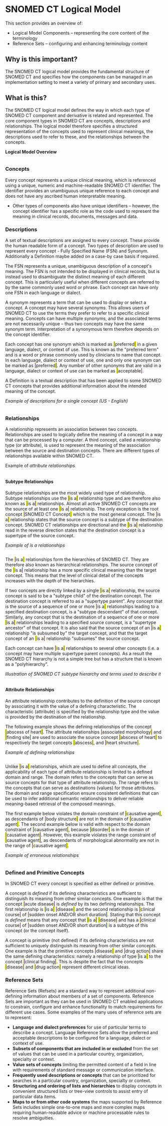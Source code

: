 # SNOMED CT Logical Model

This section provides an overview of:

* Logical Model Components – representing the core content of the terminology
* Reference Sets – configuring and enhancing terminology content

## Why is this important?

The SNOMED CT logical model provides the fundamental structure of SNOMED CT and specifies how the components can be managed in an implementation setting to meet a variety of primary and secondary uses.

## What is this?

The SNOMED CT logical model defines the way in which each type of SNOMED CT component and derivative is related and represented. The core component types in SNOMED CT are concepts, descriptions and relationships. The logical model therefore specifies a structured representation of the concepts used to represent clinical meanings, the descriptions used to refer to these, and the relationships between the concepts.

**Logical Model Overview**

<figure><img src="../images/29952944.png" alt=""><figcaption></figcaption></figure>

### Concepts

Every concept represents a unique clinical meaning, which is referenced using a unique, numeric and machine-readable SNOMED CT identifier. The identifier provides an unambiguous unique reference to each concept and does not have any ascribed human interpretable meaning.

* Other types of components also have unique identifiers – however, the concept identifier has a specific role as the code used to represent the meaning in clinical records, documents, messages and data.

### Descriptions

A set of textual descriptions are assigned to every concept. These provide the human readable form of a concept. Two types of description are used to represent every concept - Fully Specified Name (FSN) and Synonym. Additionally a Definition maybe added on a case-by case basis if required.

The FSN represents a unique, unambiguous description of a concept's meaning. The FSN is not intended to be displayed in clinical records, but is instead used to disambiguate the distinct meaning of each different concept. This is particularly useful when different concepts are referred to by the same commonly used word or phrase. Each concept can have only one FSN in each language or dialect.

A synonym represents a term that can be used to display or select a concept. A concept may have several synonyms. This allows users of SNOMED CT to use the terms they prefer to refer to a specific clinical meaning. Concepts can have multiple synonyms, and the associated terms are not necessarily unique – thus two concepts may have the same synonym term. Interpretation of a synonymous term therefore depends on the concept identifier.

Each concept has one synonym which is marked as <mark style="color:blue;">|</mark>preferred<mark style="color:blue;">|</mark> in a given language, dialect, or context of use. This is known as the "preferred term" and is a word or phrase commonly used by clinicians to name that concept. In each language, dialect or context of use, one and only one synonym can be marked as <mark style="color:blue;">|</mark>preferred<mark style="color:blue;">|</mark>. Any number of other synonyms that are valid in a language, dialect or context of use can be marked as <mark style="color:blue;">|</mark>acceptable<mark style="color:blue;">|</mark>.

A Definition is a textual description that has been applied to some SNOMED CT concepts that provides additional information about the intended meaning of the concept.

_Example of descriptions for a single concept (US - English)_

<figure><img src="../images/29952957.png" alt=""><figcaption></figcaption></figure>

### Relationships

A relationship represents an association between two concepts. Relationships are used to logically define the meaning of a concept in a way that can be processed by a computer. A third concept, called a relationship type (or attribute), is used to represent the meaning of the association between the source and destination concepts. There are different types of relationships available within SNOMED CT.

Example of _attribute relationships_

<figure><img src="../images/29952955.png" alt=""><figcaption></figcaption></figure>

#### Subtype Relationships

Subtype relationships are the most widely used type of relationship. Subtype relationships use the <mark style="color:blue;">|</mark>is a<mark style="color:blue;">|</mark> relationship type and are therefore also known as <mark style="color:blue;">|</mark>is a<mark style="color:blue;">|</mark> relationships. Almost all active SNOMED CT concepts are the source of at least one <mark style="color:blue;">|</mark>is a<mark style="color:blue;">|</mark> relationship. The only exception is the root concept <mark style="color:blue;">|</mark>SNOMED CT Concept<mark style="color:blue;">|</mark> which is the most general concept. The <mark style="color:blue;">|</mark>is a<mark style="color:blue;">|</mark> relationship states that the source concept is a subtype of the destination concept. SNOMED CT relationships are directional and the <mark style="color:blue;">|</mark>is a<mark style="color:blue;">|</mark> relationship read in the reverse direction states that the destination concept is a supertype of the source concept.

_Example of_ _is a relationships_

<figure><img src="../images/29952953.png" alt=""><figcaption></figcaption></figure>

The <mark style="color:blue;">|</mark>is a<mark style="color:blue;">|</mark> relationships form the hierarchies of SNOMED CT. They are therefore also known as hierarchical relationships. The source concept of the <mark style="color:blue;">|</mark>is a<mark style="color:blue;">|</mark> relationship has a more specific clinical meaning than the target concept. This means that the level of clinical detail of the concepts increases with the depth of the hierarchies.

If two concepts are directly linked by a single <mark style="color:blue;">|</mark>is a<mark style="color:blue;">|</mark> relationship, the source concept is said to be a "subtype child" of the destination concept. The destination concept is referred to as a "supertype parent". Any concept that is the source of a sequence of one or more <mark style="color:blue;">|</mark>is a<mark style="color:blue;">|</mark> relationships leading to a specified destination concept, is a "subtype descendant" of that concept. Similarly, any concept that is the destination of a sequence of one or more <mark style="color:blue;">|</mark>is a<mark style="color:blue;">|</mark> relationships leading to a specified source concept, is a "supertype ancestor" of that concept. It is also said that the source concept of an <mark style="color:blue;">|</mark>is a<mark style="color:blue;">|</mark> relationship "is subsumed by" the target concept, and that the target concept of an <mark style="color:blue;">|</mark>is a<mark style="color:blue;">|</mark> relationship "subsumes" the source concept.

Each concept can have <mark style="color:blue;">|</mark>is a<mark style="color:blue;">|</mark> relationships to several other concepts (i.e. a concept may have multiple supertype parent concepts). As a result the SNOMED CT hierarchy is not a simple tree but has a structure that is known as a "polyhierarchy".

_Illustration of SNOMED CT subtype hierarchy and terms used to describe it_

<figure><img src="../images/29952951.png" alt=""><figcaption></figcaption></figure>

#### Attribute Relationships

An attribute relationship contributes to the definition of the source concept by associating it with the value of a defining characteristic. The characteristic (attribute) is specified by the relationship type and the value is provided by the destination of the relationship.

The following example shows the defining relationships of the concept <mark style="color:blue;">|</mark>abscess of heart<mark style="color:blue;">|</mark>. The attribute relationships <mark style="color:blue;">|</mark>associated morphology<mark style="color:blue;">|</mark> and <mark style="color:blue;">|</mark>finding site<mark style="color:blue;">|</mark> are used to associate the source concept <mark style="color:blue;">|</mark>abscess of heart<mark style="color:blue;">|</mark> to respectively the target concepts <mark style="color:blue;">|</mark>abscess<mark style="color:blue;">|</mark>, and <mark style="color:blue;">|</mark>heart structure<mark style="color:blue;">|</mark>.

_Example of defining relationships_

<figure><img src="../images/29952949.png" alt=""><figcaption></figcaption></figure>

Unlike <mark style="color:blue;">|</mark>is a<mark style="color:blue;">|</mark> relationships, which are used to define all concepts, the applicability of each type of attribute relationship is limited to a defined domain and range. The domain refers to the concepts that can serve as source concepts for that type of attribute relationship. The range refers to the concepts that can serve as destinations (values) for those attributes. The domain and range specification ensure consistent definitions that can be used to infer additional semantic relationships to deliver reliable meaning-based retrieval of the composed meanings.

The first example below violates the domain constraint of <mark style="color:blue;">|</mark>causative agent<mark style="color:blue;">|</mark>, as descendants of <mark style="color:blue;">|</mark>body structure<mark style="color:blue;">|</mark> are not in the domain of <mark style="color:blue;">|</mark>causative agent<mark style="color:blue;">|</mark>. The second example below is valid with respect to the domain constraint of <mark style="color:blue;">|</mark>causative agent<mark style="color:blue;">|</mark>, because <mark style="color:blue;">|</mark>disorder<mark style="color:blue;">|</mark> is in the domain of <mark style="color:blue;">|</mark>causative agent<mark style="color:blue;">|</mark>. However, this example violates the range constraint of <mark style="color:blue;">|</mark>causative agent<mark style="color:blue;">|</mark>, as descendants of morphological abnormality are not in the range of <mark style="color:blue;">|</mark>causative agent<mark style="color:blue;">|</mark>.

_Example of erroneous relationships_

<figure><img src="../images/29952947.png" alt=""><figcaption></figcaption></figure>

### Defined and Primitive Concepts

In SNOMED CT every concept is specified as either defined or primitive.

A concept is _defined_ if its defining characteristics are sufficient to distinguish its meaning from other similar concepts. One example is that the concept <mark style="color:blue;">|</mark>acute disease<mark style="color:blue;">|</mark> is _defined_ by its two defining relationships. The first relationship is <mark style="color:blue;">|</mark>is a<mark style="color:blue;">|</mark> <mark style="color:blue;">|</mark>disease<mark style="color:blue;">|</mark> and the second relationship is <mark style="color:blue;">|</mark>clinical course<mark style="color:blue;">|</mark> of <mark style="color:blue;">|</mark>sudden onset AND/OR short duration<mark style="color:blue;">|</mark>. Stating that this concept is _defined_ means that any concept that <mark style="color:blue;">|</mark>is a<mark style="color:blue;">|</mark> <mark style="color:blue;">|</mark>disease<mark style="color:blue;">|</mark> and has a <mark style="color:blue;">|</mark>clinical course<mark style="color:blue;">|</mark> of <mark style="color:blue;">|</mark>sudden onset AND/OR short duration<mark style="color:blue;">|</mark> is a subtype of this concept (or the concept itself).

A concept is primitive (not defined) if its defining characteristics are not sufficient to uniquely distinguish its meaning from other similar concepts. One example is that the primitive concepts <mark style="color:blue;">|</mark>disease<mark style="color:blue;">|</mark> and <mark style="color:blue;">|</mark>drug action<mark style="color:blue;">|</mark> share the same defining characteristics: namely a relationship of type <mark style="color:blue;">|</mark>is a<mark style="color:blue;">|</mark> to the concept <mark style="color:blue;">|</mark>clinical finding<mark style="color:blue;">|</mark>. This is despite the fact that the concepts <mark style="color:blue;">|</mark>disease<mark style="color:blue;">|</mark> and <mark style="color:blue;">|</mark>drug action<mark style="color:blue;">|</mark> represent different clinical ideas.

### Reference Sets

Reference Sets (Refsets) are a standard way to represent additional non-defining information about members of a set of components. Reference Sets are important as they can be used in SNOMED CT enabled applications to constrain, configure and enhance functionality to match requirements for different use cases. Some examples of the many uses of reference sets are to represent:

* **Language and dialect preferences** for use of particular terms to describe a concept. Language Reference Sets allow the preferred and acceptable descriptions to be configured for a language, dialect or context of use.
* **Subsets of components that are included in or excluded** from the set of values that can be used in a particular country, organization, specialty or context.
* **Value sets of concepts** limiting the permitted content of a field in line with requirements of standard message or communication interface.
* **Frequently used descriptions or concepts** that can be prioritized for searches in a particular country, organization, specialty or context.
* **Structuring and ordering of lists and hierarchies** to display concepts in convenient structured lists or tree-view controls to assist entry of particular data items.
* **Maps to or from other code systems** the maps supported by Reference Sets includes simple one-to-one maps and more complex maps requiring human-readable advice or machine processable rules to resolve ambiguities.
